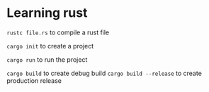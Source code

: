 # Learning rust

`rustc file.rs` to compile a rust file

`cargo init` to create a project

`cargo run` to run the project

`cargo build` to create debug build
`cargo build --release` to create production release